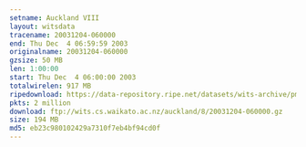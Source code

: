 ```yaml
---
setname: Auckland VIII
layout: witsdata
tracename: 20031204-060000
end: Thu Dec  4 06:59:59 2003
originalname: 20031204-060000
gzsize: 50 MB
len: 1:00:00
start: Thu Dec  4 06:00:00 2003
totalwirelen: 917 MB
ripedownload: https://data-repository.ripe.net/datasets/wits-archive/pma/long/auck/8//20031204-060000.gz
pkts: 2 million
download: ftp://wits.cs.waikato.ac.nz/auckland/8/20031204-060000.gz
size: 194 MB
md5: eb23c980102429a7310f7eb4bf94cd0f
---
```


